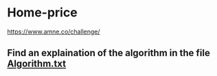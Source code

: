 # Home-price

https://www.amne.co/challenge/

## Find an explaination of the algorithm  in the file [Algorithm.txt](/Algorithm.txt)

